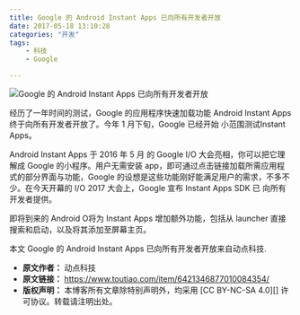 ```yaml
---
title: Google 的 Android Instant Apps 已向所有开发者开放
date: 2017-05-18 13:10:28
categories: "开发"
tags:
	- 科技
	- Google

---
```


![Google 的 Android Instant Apps 已向所有开发者开放][Google _ Android Instant Apps]

经历了一年时间的测试，Google 的应用程序快速加载功能 Android Instant Apps 终于向所有开发者开放了。今年 1 月下旬，Google 已经开始 小范围测试Instant Apps。

Android Instant Apps 于 2016 年 5 月 的 Google I/O 大会亮相，你可以把它理解成 Google 的小程序。用户无需安装 app，即可通过点击链接加载所需应用程式的部分界面与功能，Google 的设想是这些功能刚好能满足用户的需求，不多不少。在今天开幕的 I/O 2017 大会上，Google 宣布 Instant Apps SDK 已 向所有开发者提供。

即将到来的 Android O将为 Instant Apps 增加额外功能，包括从 launcher 直接搜索和启动，以及将其添加至屏幕主页。

本文 Google 的 Android Instant Apps 已向所有开发者开放来自动点科技.


[Google _ Android Instant Apps]: /pro/os/crawler/YUEN-QBBU-NEMF.jpg
 *  **原文作者：** 动点科技
 *  **原文链接：** https://www.toutiao.com/item/6421346877010084354/
 *  **版权声明：** 本博客所有文章除特别声明外，均采用 [CC BY-NC-SA 4.0][] 许可协议。转载请注明出处。